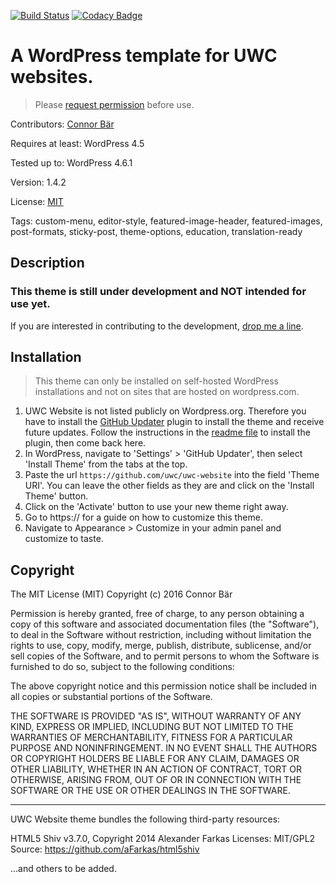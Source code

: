 [![Build Status](https://travis-ci.org/uwc/uwc-website.svg?branch=development)](https://travis-ci.org/uwc/uwc-website) [![Codacy Badge](https://api.codacy.com/project/badge/Grade/c8129049d7374429b9fa6c88fff60376)](https://www.codacy.com/app/connor_baer/uwc-website)

# A WordPress template for UWC websites.

> Please [request permission](mailto:uwc@connorbaer.io) before use.

Contributors: [Connor Bär](http://connorbaer.io)

Requires at least: WordPress 4.5

Tested up to: WordPress 4.6.1

Version: 1.4.2

License: [MIT](#copyright)

Tags: custom-menu, editor-style, featured-image-header, featured-images, post-formats, sticky-post, theme-options, education, translation-ready

## Description

### This theme is still under development and NOT intended for use yet.

If you are interested in contributing to the development, [drop me a line](mailto:uwc@connorbaer.io).

## Installation

> This theme can only be installed on self-hosted WordPress installations and not on sites that are hosted on wordpress.com.

1. UWC Website is not listed publicly on Wordpress.org. Therefore you have to install the [GitHub Updater](https://github.com/afragen/github-updater) plugin to install the theme and receive future updates. Follow the instructions in the [readme file](https://github.com/afragen/github-updater#upload) to install the plugin, then come back here.
2. In WordPress, navigate to 'Settings' > 'GitHub Updater', then select 'Install Theme' from the tabs at the top.
3. Paste the url `https://github.com/uwc/uwc-website` into the field 'Theme URI'. You can leave the other fields as they are and click on the 'Install Theme' button.
4. Click on the 'Activate' button to use your new theme right away.
5. Go to https:// for a guide on how to customize this theme.
6. Navigate to Appearance > Customize in your admin panel and customize to taste.

## Copyright

The MIT License (MIT) Copyright (c) 2016 Connor Bär

Permission is hereby granted, free of charge, to any person obtaining a copy of this software and associated documentation files (the "Software"), to deal in the Software without restriction, including without limitation the rights to use, copy, modify, merge, publish, distribute, sublicense, and/or sell copies of the Software, and to permit persons to whom the Software is furnished to do so, subject to the following conditions:

The above copyright notice and this permission notice shall be included in all copies or substantial portions of the Software.

THE SOFTWARE IS PROVIDED "AS IS", WITHOUT WARRANTY OF ANY KIND, EXPRESS OR IMPLIED, INCLUDING BUT NOT LIMITED TO THE WARRANTIES OF MERCHANTABILITY, FITNESS FOR A PARTICULAR PURPOSE AND NONINFRINGEMENT. IN NO EVENT SHALL THE AUTHORS OR COPYRIGHT HOLDERS BE LIABLE FOR ANY CLAIM, DAMAGES OR OTHER LIABILITY, WHETHER IN AN ACTION OF CONTRACT, TORT OR OTHERWISE, ARISING FROM, OUT OF OR IN CONNECTION WITH THE SOFTWARE OR THE USE OR OTHER DEALINGS IN THE SOFTWARE.

--------------------------------------------------------------------------------

UWC Website theme bundles the following third-party resources:

HTML5 Shiv v3.7.0, Copyright 2014 Alexander Farkas Licenses: MIT/GPL2 Source: <https://github.com/aFarkas/html5shiv>

...and others to be added.
